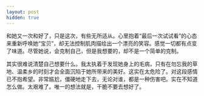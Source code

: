 ```yaml
---
layout: post
hidden: true
---
```


和她又一次和好了，只是这次，有些无所适从。心里抱着“最后一次试试看”的心态来重新呼唤她“宝贝”，却无法控制肌肉描绘出一个漂亮的笑容。感觉一切都有点变了味道。尽管她说，会克制自己，但是我想要的，却不是一个简单的克制。

其实很难说清楚自己想要什么。我太执着于发现她身上的毛病，只有在勿忘我的草地、温柔乡的时刻才会全面沉陷于她所带来的美好。这实在太危险了。对这段感情已不抱希望。非常尴尬，僵硬地走下去，无论对谁，都是一种伤害吧。实在不知道怎么做。太艰难了。唯一的想法就是，干脆不要去想好了。